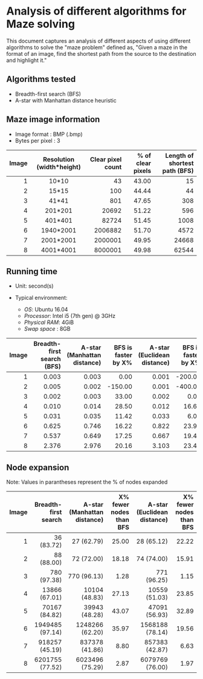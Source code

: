 # Analysis of different algorithms for Maze solving

This document captures an analysis of different aspects of using different algorithms to solve the "maze problem" defined as, "Given a maze in the format of an image, find the shortest path from the source to the destination and highlight it."

## Algorithms tested

* Breadth-first search (BFS)
* A-star with Manhattan distance heuristic

## Maze image information

* Image format    : BMP (.bmp)
* Bytes per pixel : 3

| Image | Resolution (width\*height) | Clear pixel count |  % of clear pixels | Length of shortest path (BFS) |
|------:|:--------------------------:|------------------:|-------------------:|------------------------------:|
|   1   |           10\*10           |         43        |       43.00        |             15                |
|   2   |           15\*15           |        100        |       44.44        |             44                |
|   3   |           41\*41           |        801        |       47.65        |            308                |
|   4   |          201\*201          |      20692        |       51.22        |            596                |
|   5   |          401\*401          |      82724        |       51.45        |           1008                |
|   6   |         1940\*2001         |    2006882        |       51.70        |           4572                |
|   7   |         2001\*2001         |    2000001        |       49.95        |          24668                |
|   8   |         4001\*4001         |    8000001        |       49.98        |          62544                |

## Running time

* Unit: second(s)
* Typical environment:

    - *OS*: Ubuntu 16.04
    - *Processor*: Intel i5 (7th gen) @ 3GHz
    - *Physical RAM*: 4GiB
    - *Swap space*  : 8GB

| Image | Breadth-first search (BFS) | A-star (Manhattan distance) | BFS is faster by X% | A-star (Euclidean distance) | BFS is faster by X% |
|------:|---------------------------:|----------------------------:|--------------------:|----------------------------:|--------------------:|
| 1     |           0.003            |             0.003           |            0.00     |          0.001              |        -200.00      |
| 2     |           0.005            |             0.002           |         -150.00     |          0.001              |        -400.00      |
| 3     |           0.002            |             0.003           |           33.00     |          0.002              |           0.00      |
| 4     |           0.010            |             0.014           |           28.50     |          0.012              |          16.67      |
| 5     |           0.031            |             0.035           |           11.42     |          0.033              |           6.06      |
| 6     |           0.625            |             0.746           |           16.22     |          0.822              |          23.97      |
| 7     |           0.537            |             0.649           |           17.25     |          0.667              |          19.49      |
| 8     |           2.376            |             2.976           |           20.16     |          3.103              |          23.43      |


## Node expansion

Note: Values in parantheses represent the % of nodes expanded

| Image | Breadth-first search | A-star (Manhattan distance) | X% fewer nodes than BFS | A-star (Euclidean distance) | X% fewer nodes than BFS |
|------:|---------------------:|----------------------------:|------------------------:|----------------------------:|------------------------:|
| 1     |       36 (83.72)     |        27 (62.79)           |         25.00           |           28 (65.12)        |        22.22            |
| 2     |       88 (88.00)     |        72 (72.00)           |         18.18           |           74 (74.00)        |        15.91            |
| 3     |      780 (97.38)     |       770 (96.13)           |          1.28           |          771 (96.25)        |         1.15            |
| 4     |    13866 (67.01)     |     10104 (48.83)           |         27.13           |        10559 (51.03)        |        23.85            |
| 5     |    70167 (84.82)     |     39943 (48.28)           |         43.07           |        47091 (56.93)        |        32.89            |
| 6     |  1949485 (97.14)     |   1248266 (62.20)           |         35.97           |      1568188 (78.14)        |        19.56            |
| 7     |   918257 (45.19)     |    837378 (41.86)           |          8.80           |       857383 (42.87)        |         6.63            |
| 8     |  6201755 (77.52)     |   6023496 (75.29)           |          2.87           |      6079769 (76.00)        |         1.97            |
